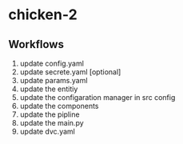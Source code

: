 # chicken-2


## Workflows

1. update config.yaml 
2. update secrete.yaml [optional]
3. update params.yaml 
4. update the entitiy 
5. update the configaration manager in src config 
6. update the components 
7. update the pipline 
8. update the main.py 
9. update dvc.yaml 
